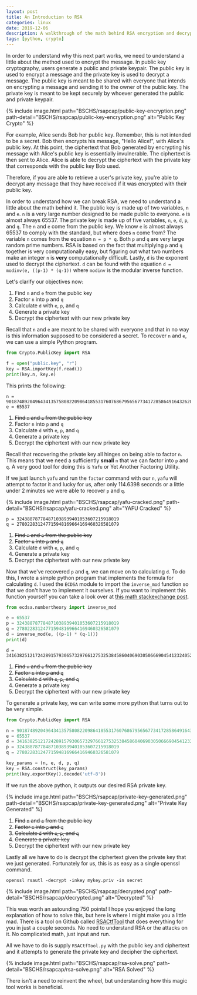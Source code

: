 ```yaml
---
layout: post
title: An Introduction to RSA
categories: linux
date: 2019-12-06
description: A walkthrough of the math behind RSA encryption and decryption
tags: [python, crypto]
---
```


In order to understand why this next part works, we need to understand a little about the method used to encrypt the message. In public key cryptography, users generate a public and private keypair. The public key is used to encrypt a message and the private key is used to decrypt a message. The public key is meant to be shared with everyone that intends on encrypting a message and sending it to the owner of the public key. The private key is meant to be kept securely by whoever generated the public and private keypair.

{% include image.html path="BSCHS/rsapcap/public-key-encryption.png" path-detail="BSCHS/rsapcap/public-key-encryption.png" alt="Public Key Crypto" %}

For example, Alice sends Bob her public key. Remember, this is not intended to be a secret. Bob then encrypts his message, "Hello Alice!", with Alice's public key. At this point, the ciphertext that Bob generated by encrypting his message with Alice's public key is essentially invulnerable. The ciphertext is then sent to Alice. Alice is able to decrypt the ciphertext with the private key that corresponds with the public key Bob used.

Therefore, if you are able to retrieve a user's private key, you're able to decrypt any message that they have received if it was encrypted with their public key.

In order to understand how we can break RSA, we need to understand a little about the math behind it. The public key is made up of two variables, `n` and `e`. `n` is a very large number designed to be made public to everyone. `e` is almost always 65537. The private key is made up of five variables, `n`, `e`, `d`, `p`, and `q`. The `n` and `e` come from the public key. We know `e` is almost always 65537 to comply with the standard, but where does `n` come from? The variable `n` comes from the equation `n = p * q`. Both `p` and `q` are very large random prime numbers. RSA is based on the fact that multiplying `p` and `q` together is very computationally easy, but figuring out what two numbers make an integer `n` is **very** computationally difficult. Lastly, `d` is the exponent used to decrypt the ciphertext. `d` can be found with the equation `d = modinv(e, ((p-1) * (q-1))` where `modinv` is the modular inverse function.

Let's clarify our objectives now:

1. Find `n` and `e` from the public key
1. Factor `n` into `p` and `q`
1. Calculate `d` with `e`, `p`, and `q`
1. Generate a private key
1. Decrypt the ciphertext with our new private key

Recall that `n` and `e` are meant to be shared with everyone and that in no way is this information supposed to be considered a secret. To recover `n` and `e`, we can use a simple Python program.

```python
from Crypto.PublicKey import RSA

f = open("public.key", "r")
key = RSA.importKey(f.read())
print(key.n, key.e)
```

This prints the following:

```
n = 90187489204964341357580822098641855317607686795656773417285864916432620562501
e = 65537
```

1. ~~Find `n` and `e` from the public key~~
1. Factor `n` into `p` and `q`
1. Calculate `d` with `e`, `p`, and `q`
1. Generate a private key
1. Decrypt the ciphertext with our new private key

Recall that recovering the private key all hinges on being able to factor `n`. This means that we need a sufficiently **small** `n` that we can factor into `p` and `q`. A very good tool for doing this is `Yafu` or Yet Another Factoring Utility.

If we just launch `yafu` and run the `factor` command with our `n`, `yafu` will attempt to factor it and lucky for us, after only 114.6398 seconds or a little under 2 minutes we were able to recover `p` and `q`.

{% include image.html path="BSCHS/rsapcap/yafu-cracked.png" path-detail="BSCHS/rsapcap/yafu-cracked.png" alt="YAFU Cracked" %}

```
p = 324388787784871038939401053607215918019
q = 278022831247715948169664169460326581079
```

1. ~~Find `n` and `e` from the public key~~
1. ~~Factor `n` into `p` and `q`~~
1. Calculate `d` with `e`, `p`, and `q`
1. Generate a private key
1. Decrypt the ciphertext with our new private key

Now that we've recovered `p` and `q`, we can move on to calculating `d`. To do this, I wrote a simple python program that implements the formula for calculating `d`. I used the `ECDSA` module to import the `inverse_mod` function so that we don't have to implement it ourselves. If you want to implement this function yourself you can take a look over at [this math stackexchange post](<https://math.stackexchange.com/questions/25390/how-to-find-the-inverse-modulo-m>).

```python
from ecdsa.numbertheory import inverse_mod

e = 65537
p = 324388787784871038939401053607215918019
q = 278022831247715948169664169460326581079
d = inverse_mod(e, ((p-1) * (q-1)))
print(d)
```

```
d = 34163825121724289157930657329766127532538458604069030506669045412324052489465
```

1. ~~Find `n` and `e` from the public key~~
1. ~~Factor `n` into `p` and `q`~~
1. ~~Calculate `d` with `e`, `p`, and `q`~~
1. Generate a private key
1. Decrypt the ciphertext with our new private key

To generate a private key, we can write some more python that turns out to be very simple.

```python
from Crypto.PublicKey import RSA

n = 90187489204964341357580822098641855317607686795656773417285864916432620562501
e = 65537
d = 34163825121724289157930657329766127532538458604069030506669045412324052489465
p = 324388787784871038939401053607215918019
q = 278022831247715948169664169460326581079

key_params = (n, e, d, p, q)
key = RSA.construct(key_params)
print(key.exportKey().decode('utf-8'))
```

If we run the above python, it outputs our desired RSA private key.

{% include image.html path="BSCHS/rsapcap/private-key-generated.png" path-detail="BSCHS/rsapcap/private-key-generated.png" alt="Private Key Generated" %}

1. ~~Find `n` and `e` from the public key~~
1. ~~Factor `n` into `p` and `q`~~
1. ~~Calculate `d` with `e`, `p`, and `q`~~
1. ~~Generate a private key~~
1. Decrypt the ciphertext with our new private key

Lastly all we have to do is decrypt the ciphertext given the private key that we just generated. Fortunately for us, this is as easy as a single openssl command.

`openssl rsautl -decrypt -inkey mykey.priv -in secret`

{% include image.html path="BSCHS/rsapcap/decrypted.png" path-detail="BSCHS/rsapcap/decrypted.png" alt="Decrypted" %}

This was worth an astounding 750 points! I hope you enjoyed the long explanation of how to solve this, but here is where I might make you a little mad. There is a tool on Github called [RSACtfTool](<https://github.com/Ganapati/RsaCtfTool>) that does everything for you in just a couple seconds. No need to understand RSA or the attacks on it. No complicated math, just input and run.

All we have to do is supply `RSACtfTool.py` with the public key and ciphertext and it attempts to generate the private key and decipher the ciphertext.

{% include image.html path="BSCHS/rsapcap/rsa-solve.png" path-detail="BSCHS/rsapcap/rsa-solve.png" alt="RSA Solved" %}

There isn't a need to reinvent the wheel, but understanding how this magic tool works is beneficial.
